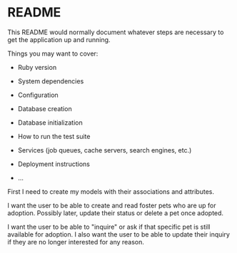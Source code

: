 # README

This README would normally document whatever steps are necessary to get the
application up and running.

Things you may want to cover:

* Ruby version

* System dependencies

* Configuration

* Database creation

* Database initialization

* How to run the test suite

* Services (job queues, cache servers, search engines, etc.)

* Deployment instructions

* ...

First I need to create my models with their associations and attributes.

I want the user to be able to create and read foster pets who are up for adoption. Possibly later, update their status or delete a pet once adopted.

I want the user to be able to "inquire" or ask if that specific pet is still available for adoption. I also want the user to be able to update their inquiry if they are no longer interested for any reason.




